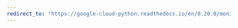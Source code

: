 ```yaml
---
redirect_to: "https://google-cloud-python.readthedocs.io/en/0.20.0/monitoring-timeseries.html"
---
```

